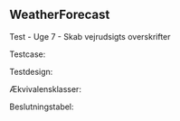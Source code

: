 ## WeatherForecast
Test - Uge 7 - Skab vejrudsigts overskrifter

Testcase:

Testdesign:

Ækvivalensklasser:

Beslutningstabel:



